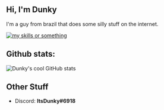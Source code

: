 ## Hi, I'm Dunky
I'm a guy from brazil that does some silly stuff on the internet.

[![my skills or something](https://skillicons.dev/icons?i=ts,js,deno,cs,dotnet,vscode,godot&perline=3)](https://skillicons.dev)

## Github stats:
![Dunky's cool GitHub stats](https://github-readme-stats.vercel.app/api?username=itsDunky&show_icons=true&theme=gruvbox)

## Other Stuff
- Discord: **ItsDunky#6918**
